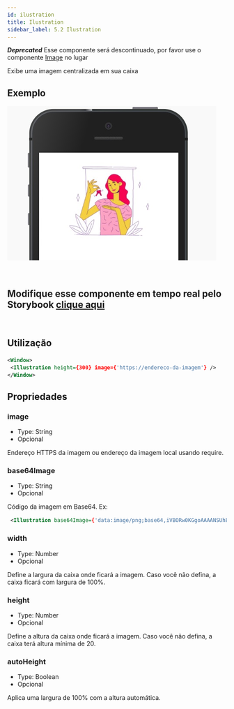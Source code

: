 ```yaml
---
id: ilustration
title: Ilustration
sidebar_label: 5.2 Ilustration
---
```


**_Deprecated_** Esse componente será descontinuado, por favor use o componente [Image](image.md) no lugar

Exibe uma imagem centralizada em sua caixa

## Exemplo

![illustration](assets/images_components/v2.0.0/illustration.jpg)

<br>

## Modifique esse componente em tempo real pelo Storybook [clique aqui](https://ame-miniapp-components.calindra.com.br/storybook/?path=/story/ilustra%C3%A7%C3%B5es-illustration--basic)

<br>

## Utilização

```xml
<Window>
 <Illustration height={300} image={'https://endereco-da-imagem'} />
</Window>
```

## Propriedades

### image

- Type: String
- Opcional

Endereço HTTPS da imagem ou endereço da imagem local usando require.

### base64Image

- Type: String
- Opcional

Código da imagem em Base64. Ex:

```xml
 <Illustration base64Image={'data:image/png;base64,iVBORw0KGgoAAAANSUhEUgAAAXkAAABgCA...'} />
```

### width

- Type: Number
- Opcional

Define a largura da caixa onde ficará a imagem.
Caso você não defina, a caixa ficará com largura de 100%.

### height

- Type: Number
- Opcional

Define a altura da caixa onde ficará a imagem.
Caso você não defina, a caixa terá altura mínima de 20.

### autoHeight

- Type: Boolean
- Opcional

Aplica uma largura de 100% com a altura automática.
